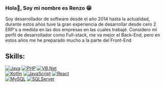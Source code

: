 ### Hola👋, Soy mi nombre es Renzo 😁

Soy desarrollador de software desde el año 2014 hasta la actualidad, durante estos años tuve la gran experiencia de desarrollar desde cero 2 ERP's a medida en las dos empresas en las cuales trabajé.
Considero mi perfil de desarrollador como Full-stack, me va mejor el Back-End, pero en estos años me he preparado mucho a la parte del Front-End

## Skills:

[![Java](https://img.shields.io/badge/Java-007396?style=for-the-badge&logo=java&logoColor=white&labelColor=101010)]()
[![PHP](https://img.shields.io/badge/PHP-145898?style=for-the-badge&logo=php&logoColor=white&labelColor=101010)]()
[![VB.Net](https://img.shields.io/badge/VB.Net-1A75CB?style=for-the-badge&logo=.net&logoColor=white&labelColor=101010)]()
</br>
[![Kotlin](https://img.shields.io/badge/Kotlin-16CD56?style=for-the-badge&logo=kotlin&logoColor=white&labelColor=101010)]()
[![JavaScript](https://img.shields.io/badge/JavaScript-F7DF1E?style=for-the-badge&logo=javascript&logoColor=white&labelColor=101010)]()
[![React](https://img.shields.io/badge/React-0095D5?style=for-the-badge&logo=react&logoColor=white&labelColor=101010)]()
</br>
[![MySQL](https://img.shields.io/badge/MySQL-4479A1?style=for-the-badge&logo=mysql&logoColor=white&labelColor=101010)]()
[![SQLServer](https://img.shields.io/badge/SQLServer-1A75CB?style=for-the-badge&logo=microsoft&logoColor=white&labelColor=101010)]()
